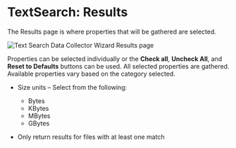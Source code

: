 # TextSearch: Results

The Results page is where properties that will be gathered are selected.

![Text Search Data Collector Wizard Results page](/img/product_docs/accessanalyzer/admin/datacollector/adinventory/results.webp)

Properties can be selected individually or the **Check all**, **Uncheck All**, and **Reset to
Defaults** buttons can be used. All selected properties are gathered. Available properties vary
based on the category selected.

- Size units – Select from the following:

    - Bytes
    - KBytes
    - MBytes
    - GBytes

- Only return results for files with at least one match

